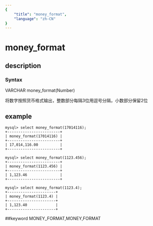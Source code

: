 ```yaml
---
{
    "title": "money_format",
    "language": "zh-CN"
}
---
```


# money_format
## description
### Syntax

VARCHAR money_format(Number)


将数字按照货币格式输出，整数部分每隔3位用逗号分隔，小数部分保留2位

## example

```
mysql> select money_format(17014116);
+------------------------+
| money_format(17014116) |
+------------------------+
| 17,014,116.00          |
+------------------------+

mysql> select money_format(1123.456);
+------------------------+
| money_format(1123.456) |
+------------------------+
| 1,123.46               |
+------------------------+

mysql> select money_format(1123.4);
+----------------------+
| money_format(1123.4) |
+----------------------+
| 1,123.40             |
+----------------------+
```
##keyword
MONEY_FORMAT,MONEY,FORMAT
